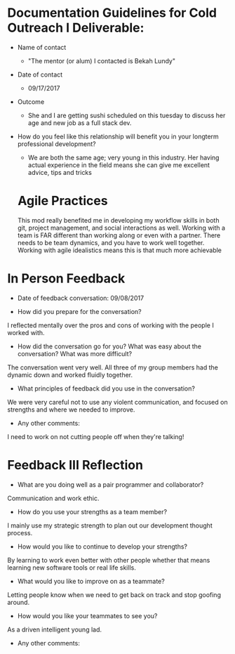# Documentation Guidelines for Cold Outreach I Deliverable:

* Name of contact
  * "The mentor (or alum) I contacted is Bekah Lundy"

* Date of contact
  * 09/17/2017

* Outcome


  *  She and I are getting sushi scheduled on this tuesday to discuss her age and new job as a full stack dev.

* How do you feel like this relationship will benefit you in your longterm professional development? 


  *  We are both the same age; very young in this industry. Her having actual experience in the field means she can give me excellent advice, tips and tricks
  
  
  # Agile Practices
  
  This mod really benefited me in developing my workflow skills in both git, project management, and social interactions as well. Working with a team is FAR different than working along or even with a partner. There needs to be team dynamics, and you have to work well together. Working with agile idealistics means this is that much more achievable
  
  
  
 # In Person Feedback
 
* Date of feedback conversation: 09/08/2017

* How did you prepare for the conversation?

I reflected mentally over the pros and cons of working with the people I worked with.

* How did the conversation go for you? What was easy about the conversation? What was more difficult?

The conversation went very well. All three of my group members had the dynamic down and worked fluidly together.

* What principles of feedback did you use in the conversation?

We were very careful not to use any violent communication, and focused on strengths and where we needed to improve.

* Any other comments:

I need to work on not cutting people off when they're talking!



# Feedback III Reflection

* What are you doing well as a pair programmer and collaborator?

Communication and work ethic.

* How do you use your strengths as a team member?

I mainly use my strategic strength to plan out our development thought process.

* How would you like to continue to develop your strengths?

By learning to work even better with other people whether that means learning new software tools or real life skills.

* What would you like to improve on as a teammate? 

Letting people know when we need to get back on track and stop goofing around.

* How would you like your teammates to see you?

As a driven intelligent young lad.

* Any other comments:
